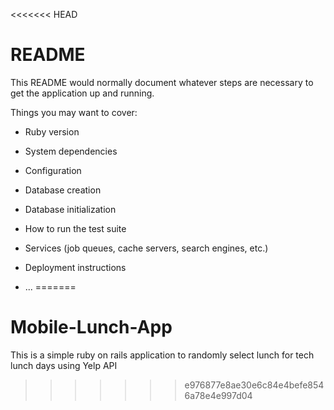 <<<<<<< HEAD
# README

This README would normally document whatever steps are necessary to get the
application up and running.

Things you may want to cover:

* Ruby version

* System dependencies

* Configuration

* Database creation

* Database initialization

* How to run the test suite

* Services (job queues, cache servers, search engines, etc.)

* Deployment instructions

* ...
=======
# Mobile-Lunch-App
This is a simple ruby on rails application to randomly select lunch for tech lunch days using Yelp API
>>>>>>> e976877e8ae30e6c84e4befe8546a78e4e997d04
